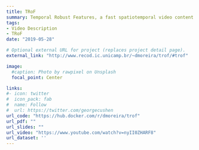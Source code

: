 ```yaml
---
title: TRoF
summary: Temporal Robust Features, a fast spatiotemporal video content detector and descriptor.
tags:
- Video Description
- TRoF
date: "2019-05-28"

# Optional external URL for project (replaces project detail page).
external_link: "http://www.recod.ic.unicamp.br/~dmoreira/trof/#trof"

image:
  #caption: Photo by rawpixel on Unsplash
  focal_point: Center

links:
#- icon: twitter
#  icon_pack: fab
#  name: Follow
#  url: https://twitter.com/georgecushen
url_code: "https://hub.docker.com/r/dmoreira/trof"
url_pdf: ""
url_slides: ""
url_video: "https://www.youtube.com/watch?v=nyII0ZHARF8"
url_dataset: ''
---
```

